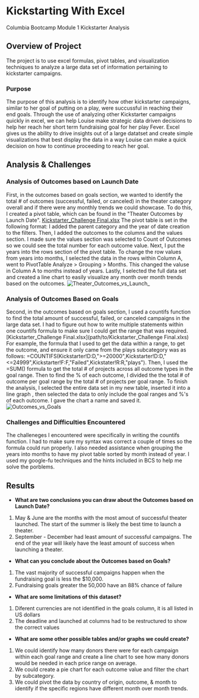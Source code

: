 # Kickstarting With Excel
Columbia Bootcamp Module 1 Kickstarter Analysis

## Overview of Project
The project is to use excel formulas, pivot tables, and visualization techniques to analyze a large data set of information pertaining to kickstarter campaigns. 

### Purpose
The purpose of this analysis is to identify how other kickstarter campaigns, similar to her goal of putting on a play, were succussful in reaching their end goals. Through the use of analyzing other Kickstarter campaigns quickly in excel, we can help Louise make strategic data driven decisions to help her reach her short term fundraising goal for her play Fever. Excel gives us the ability to drive insights out of a large datatset and create simple visualizations that best display the data in a way Louise can make a quick decision on how to continue proceeding to reach her goal. 

## Analysis & Challenges

### Analysis of Outcomes based on Launch Date
First, in the outcomes based on goals section, we wanted to identify the total # of outcomes (successful, failed, or canceled) in the theater category overall and if there were any monthly trends we could showcase. To do this, I created a pivot table, which can be found in the "Theater Outcomes by Launch Date". [Kickstarter_Challenge Final.xlsx](https://github.com/mbreitner/Kickstarter_Analysis/files/6644461/Kickstarter_Challenge.Final.xlsx)
The pivot table is set in the following format: I added the parent category and the year of date creation to the filters. Then, I added the outcomes to the columns and the values section. I made sure the values section was selected to Count of Outcomes so we could see the total number for each outcome value. Next, I put the years into the rows section of the pivot table. To change the row values from years into months, I selected the data in the rows within Column A, went to PivotTable Analyze > Grouping > Months. This changed the valuse in Column A to months instead of years. Lastly, I selected the full data set and created a line chart to easily visualize any month over month trends based on the outcomes. ![Theater_Outcomes_vs_Launch_](https://user-images.githubusercontent.com/84791455/121819079-0fcd0600-cc40-11eb-882e-e0faa97eff37.png)
  
### **Analysis of Outcomes Based on Goals**
Second, in the outcomes based on goals section, I used a countifs function to find the total amount of successful, failed, or canceled campaigns in the large data set. I had to figure out how to write multiple statements within one countifs formula to make sure I could get the range that was required. [Kickstarter_Challenge Final.xlsx](path/to/Kickstarter_Challenge Final.xlxs) For example, the formula that I used to get the data within a range, to get the outcome, and ensure it only came from the plays subcategory was as follows: =COUNTIFS(Kickstarter!D:D,">=20000",Kickstarter!D:D,"<=24999",Kickstarter!F:F,"Failed",Kickstater!R:R,"plays"). Then, I used the =SUM() formula to get the total # of projects across all outcome types in the goal range. Then to find the % of each outcome, I divided the the total # of outcome per goal range by the total # of projects per goal range. To finish the analysis, I selected the entire data set in my new table, inserted it into a line graph , then selected the data to only include the goal ranges and %'s of each outcome. I gave the chart a name and saved it.
  ![Outcomes_vs_Goals](https://user-images.githubusercontent.com/84791455/121819070-0a6fbb80-cc40-11eb-95e8-7f955aea10ec.png)


### Challenges and Difficulties Encountered
The challeneges I encountered were specifically in writing the countifs function. I had to make sure my syntax was correct a couple of times so the formula could run properly. I also needed assistance when grouping the years into months to have my pivot table sorted by month instead of year. I used my google-fu techniques and the hints included in BCS to help me solve the porblems. 

## Results
  - **What are two conclusions you can draw about the Outcomes based on Launch Date?**
  1. May & June are the months with the most amout of successful theater launched. The start of the summer is likely the best time to launch a theater. 
  2. September - December had least amount of successful campaigns. The end of the year will likely have the least amount of success when launching a theater. 
  
  - **What can you conclude about the Outcomes based on Goals?**
  1. The vast majority of successful campaigns happen when the fundraising goal is less the $10,000.
  2. Fundraising goals greater the 50,000 have an 88% chance of failure
  
  - **What are some limitations of this dataset?**
  1. Diferent currencies are not identified in the goals column, it is all listed in US dollars 
  2. The deadline and launched at columns had to be restructured to show the correct values
  
  - **What are some other possible tables and/or graphs we could create?**
  1. We could identify how many donors there were for each campaign within each goal range and create a line chart to see how many donors would be needed in each price range on average. 
  2. We could create a pie chart for each outcome value and filter the chart by subcategory. 
  3. We could pivot the data by country of origin, outcome, & month to identify if the specific regions have different month over month trends. 
